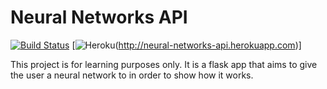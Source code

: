 # Neural Networks API

[![Build Status](https://travis-ci.org/biancarosa/neural-networks-api.svg?branch=master)](https://travis-ci.org/biancarosa/neural-networks-api)
[![Heroku](https://heroku-badge.herokuapp.com/?app=neural-networks-api)(http://neural-networks-api.herokuapp.com)]

This project is for learning purposes only. It is a flask app that aims to give the user a neural network to in order to show how it works.
